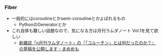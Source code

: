 ### Fiber

* 一般的にはcoroutineとかsemi-coroutineとかよばれるもの
  * PythonのGeneratorとか
* これ自体も難しい話題なので、気になる方は月刊ラムダノート Vol.1を見て欲しい
  * [新雑誌「n月刊ラムダノート」の『「コルーチン」とは何だったのか？』の草稿を公開します \- まめめも](https://mametter.hatenablog.com/entry/2019/03/27/211140)
